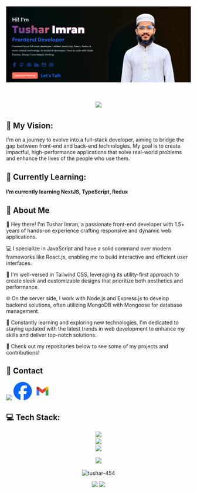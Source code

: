 <a href="https://tushar-imran.vercel.app/" align="center"><img src="https://raw.githubusercontent.com/tushar-454/tushar-454/main/assets/main.png" /></a>

<h1 align="center">
    <img src="https://readme-typing-svg.herokuapp.com/?font=Righteous&size=35&center=true&vCenter=true&width=500&height=70&duration=4000&lines=Hi+There!+👋;+I'm+Tushar+Imran;+I'm+front-end+developer.;" />
</h1>

## 🚀 My Vision:

I'm on a journey to evolve into a full-stack developer, aiming to bridge the gap between front-end and back-end technologies. My goal is to create impactful, high-performance applications that solve real-world problems and enhance the lives of the people who use them.

## 🌱 Currently Learning:

#### I’m currently learning **NextJS, TypeScript**, **Redux**

## 📣 About Me

👋 Hey there! I'm Tushar Imran, a passionate front-end developer with 1.5+ years of hands-on experience crafting responsive and dynamic web applications.

💻 I specialize in JavaScript and have a solid command over modern frameworks like React.js, enabling me to build interactive and efficient user interfaces.

🎨 I'm well-versed in Tailwind CSS, leveraging its utility-first approach to create sleek and customizable designs that prioritize both aesthetics and performance.

🌐 On the server side, I work with Node.js and Express.js to develop backend solutions, often utilizing MongoDB with Mongoose for database management.

🔧 Constantly learning and exploring new technologies, I'm dedicated to staying updated with the latest trends in web development to enhance my skills and deliver top-notch solutions.

🚀 Check out my repositories below to see some of my projects and contributions!

## 🌹 Contact

<p align="left">
<a href="https://www.linkedin.com/in/tushar454" target="_blank"><img src="https://skillicons.dev/icons?i=linkedin" /></a>
<a href="https://www.facebook.com/profile.php?id=100009068730323" target="_blank"><img src="https://raw.githubusercontent.com/tushar-454/tushar-454/main/assets/facebook.png" width="50" /></a>
<a href="mailto:imtushar454@gmail.com" target="_blank"><img src="https://raw.githubusercontent.com/tushar-454/tushar-454/main/assets/gmail.webp" width="50" /></a>
</p>

## 💻 Tech Stack:

<p align="center">
  <img src="https://skillicons.dev/icons?i=html,css,bootstrap,sass,tailwind,js,typescript,react,redux,vue,nextjs" />
  <br />
  <img src="https://skillicons.dev/icons?i=nodejs,express,mongodb" />
  <br />
  <img src="https://skillicons.dev/icons?i=git,github,firebase,vscode,postman,md" />
</p>
<div align="center">

<img src="http://github-profile-summary-cards.vercel.app/api/cards/profile-details?username=tushar-454&theme=dark" />

</div>

<p align="center"><img align="center" src="https://github-readme-streak-stats.herokuapp.com/?user=tushar-454&theme=dark" alt="tushar-454" /></p>

<div align="center">

<img src="http://github-profile-summary-cards.vercel.app/api/cards/stats?username=tushar-454&theme=dark" />

<img src="http://github-profile-summary-cards.vercel.app/api/cards/repos-per-language?username=tushar-454&theme=dark" />

</div>
